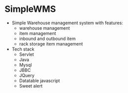# SimpleWMS
  - Simple Warehouse management system with features:
    - warehouse management
    - item management
    - inbound and outbound item
    - rack storage item management
  - Tech stack
    - Servlet
    - Java
    - Mysql
    - JBBC
    - JQuery
    - Datatable javascript
    - Sweet alert